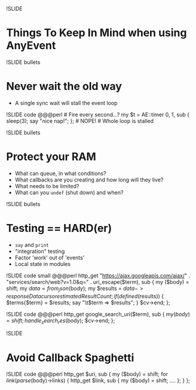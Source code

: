 !SLIDE
# Things To Keep In Mind when using AnyEvent

!SLIDE bullets
# **Never** wait the old way
* A single sync wait will stall the event loop

!SLIDE code
    @@@perl
    # Fire every second...?
    my $t = AE::timer 0, 1,
        sub { 
            sleep(3);
            say "nice nap!";
        };
    # NOPE!
    # Whole loop is stalled

!SLIDE bullets
# Protect your RAM
* What can queue, in what conditions?
* What callbacks are you creating and how long will they live?
* What needs to be limited?
* What can you `undef` (shut down) and when?

!SLIDE bullets
# Testing == HARD(er)
* `say` and `print`
* "integration" testing
* Factor 'work' out of 'events'
* Local state in modules

!SLIDE code small
    @@@perl
    http_get "https://ajax.googleapis.com/ajax/" . 
    "services/search/web?v=1.0&q=" . 
        uri_escape($term),
    sub {
        my ($body) = shift;
        my $data = from_json($body);
        my $results 
            = $data->{responseData} 
                {cursor}{estimatedResultCount};
        if(defined($results)) {
            $terms{$term} = $results;
            say "\t$term => $results";
        }
        $cv->end;
    };

!SLIDE code
    @@@perl
    http_get google_search_uri($term),
        sub {
            my($body) = shift;
            handle_search_res($body);
            $cv->end;
        };

!SLIDE
# Avoid Callback Spaghetti

!SLIDE code
    @@@perl
    http_get $uri,
        sub {
            my ($body) = shift;
            for $link (parse($body)->links) {
                http_get $link,
                    sub {
                        my ($body) = shift;
                        ....
                    };
            }
        };
